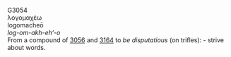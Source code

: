 <body>
  <p>G3054<br>  λογομαχέω  <br> logomacheō  <br><i>log-om-akh-eh‘-o </i><br>From a compound of <a href="g3056.htm">3056</a> and <a href="g3164.htm">3164</a>  to <i>be</i> <i>disputatious</i> (on trifles): - strive about words.<br></p>
 </body>